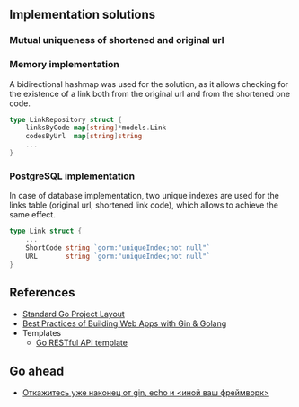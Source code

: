 ## Implementation solutions

### Mutual uniqueness of shortened and original url

### Memory implementation

A bidirectional hashmap was used for the solution, as it allows checking for the existence of a link both from the
original url and from the shortened one code.

```go
type LinkRepository struct {
	linksByCode map[string]*models.Link
	codesByUrl  map[string]string
	...
}
```

### PostgreSQL implementation

In case of database implementation, two unique indexes are used for the links table (original url, shortened link code),
which allows to achieve the same effect.

```go
type Link struct {
	...
	ShortCode string `gorm:"uniqueIndex;not null"`
	URL       string `gorm:"uniqueIndex;not null"`
}
```

## References

- [Standard Go Project Layout](https://github.com/golang-standards/project-layout/)
- [Best Practices of Building Web Apps with Gin & Golang](https://www.squash.io/optimizing-gin-in-golang-project-structuring-error-handling-and-testing/)
- Templates
    - [Go RESTful API template](https://github.com/gilcrest/diygoapi)

## Go ahead

- [Откажитесь уже наконец от gin, echo и <иной ваш фреймворк>](https://habr.com/ru/companies/ozonbank/articles/817381/)